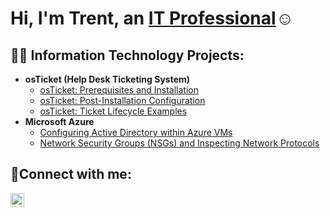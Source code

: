<h1>Hi, I'm Trent, an <a href="[www.](https://)linkedin.com/in/trenton-myers-4749b9260">IT Professional</a>☺</h1>

<h2>👨‍💻 Information Technology Projects:</h2>

- <b>osTicket (Help Desk Ticketing System)</b>
  - [osTicket: Prerequisites and Installation](https://github.com/TrentMyers/osticket-prereqs)
  - [osTicket: Post-Installation Configuration](https://github.com/TrentMyers/post-install-config)
  - [osTicket: Ticket Lifecycle Examples](https://github.com/TrentMyers/ticket-lifecycle)
- <b>Microsoft Azure</b>
  - [Configuring Active Directory within Azure VMs](https://github.com/TrentMyers/configure-ad)
  - [Network Security Groups (NSGs) and Inspecting Network Protocols](https://github.com/TrentMyers/azure-network-protocols)

<h2>🤳Connect with me:</h2>

[<img align="left" alt="Josh | LinkedIn" width="22px" src="https://cdn.jsdelivr.net/npm/simple-icons@v3/icons/linkedin.svg" />][linkedin]

[linkedin]:https://linkedin.com/in/trenton-myers-4749b9260
